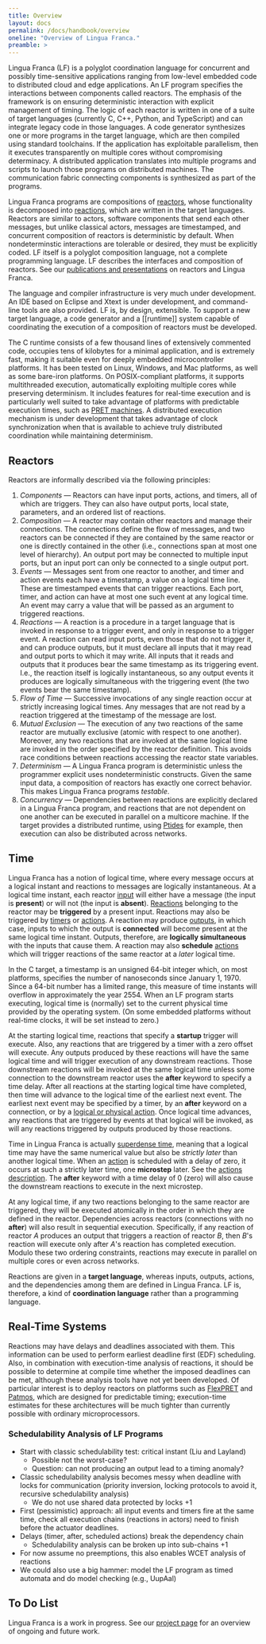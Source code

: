 ```yaml
---
title: Overview
layout: docs
permalink: /docs/handbook/overview
oneline: "Overview of Lingua Franca."
preamble: >
---
```

Lingua Franca (LF) is a polyglot coordination language for concurrent and possibly time-sensitive applications ranging from low-level embedded code to distributed cloud and edge applications. An LF program specifies the interactions between components called reactors. The emphasis of the framework is on ensuring deterministic interaction with explicit management of timing. The logic of each reactor is written in one of a suite of target languages (currently C, C++, Python, and TypeScript) and can integrate legacy code in those languages. A code generator synthesizes one or more programs in the target language, which are then compiled using standard toolchains. If the application has exploitable parallelism, then it executes transparently on multiple cores without compromising determinacy. A distributed application translates into multiple programs and scripts to launch those programs on distributed machines. The communication fabric connecting components is synthesized as part of the programs.

Lingua Franca programs are compositions of [reactors](#reactors), whose functionality is decomposed into [reactions](language-specification#reaction-declaration), which are written in the target languages. Reactors are similar to actors, software components that send each other messages, but unlike classical actors, messages are timestamped, and concurrent composition of reactors is deterministic by default. When nondeterminstic interactions are tolerable or desired, they must be explicitly coded. LF itself is a polyglot composition language, not a complete programming language. LF describes the interfaces and composition of reactors. See our [publications and presentations](publications-and-presentations) on reactors and Lingua Franca.

The language and compiler infrastructure is very much under development. An IDE based on Eclipse and Xtext is under development, and command-line tools are also provided. LF is, by design, extensible. To support a new target language, a code generator and a [[runtime]] system capable of coordinating the execution of a composition of reactors must be developed.

The C runtime consists of a few thousand lines of extensively commented code, occupies tens of kilobytes for a minimal application, and is extremely fast, making it suitable even for deeply embedded microcontroller platforms. It has been tested on Linux, Windows, and Mac platforms, as well as some bare-iron platforms. On POSIX-compliant platforms, it supports multithreaded execution, automatically exploiting multiple cores while preserving determinism. It includes features for real-time execution and is particularly well suited to take advantage of platforms with predictable execution times, such as [PRET machines](https://ptolemy.berkeley.edu/projects/chess/pret/). A distributed execution mechanism is under development that takes advantage of clock synchronization when that is available to achieve truly distributed coordination while maintaining determinism.

## Reactors
Reactors are informally described via the following principles:

1. *Components* — Reactors can have input ports, actions, and timers, all of which are triggers. They can also have output ports, local state, parameters, and an ordered list of reactions.
2. *Composition* — A reactor may contain other reactors and manage their connections. The connections define the flow of messages, and two reactors can be connected if they are contained by the same reactor or one is directly contained in the other (i.e., connections span at most one level of hierarchy). An output port may be connected to multiple input ports, but an input port can only be connected to a single output port.
3. *Events* — Messages sent from one reactor to another, and timer and action events each have a timestamp, a value on a logical time line. These are timestamped events that can trigger reactions. Each port, timer, and action can have at most one such event at any logical time. An event may carry a value that will be passed as an argument to triggered reactions.
4. *Reactions* — A reaction is a procedure in a target language that is invoked in response to a trigger event, and only in response to a trigger event. A reaction can read input ports, even those that do not trigger it, and can produce outputs, but it must declare all inputs that it may read and output ports to which it may write. All inputs that it reads and outputs that it produces bear the same timestamp as its triggering event. I.e., the reaction itself is logically instantaneous, so any output events it produces are logically simultaneous with the triggering event (the two events bear the same timestamp).
5. *Flow of Time* — Successive invocations of any single reaction occur at strictly increasing logical times. Any messages that are not read by a reaction triggered at the timestamp of the message are lost.
6. *Mutual Exclusion* — The execution of any two reactions of the same reactor are mutually exclusive (atomic with respect to one another). Moreover, any two reactions that are invoked at the same logical time are invoked in the order specified by the reactor definition. This avoids race conditions between reactions accessing the reactor state variables.
7. *Determinism* — A Lingua Franca program is deterministic unless the programmer explicit uses nondeterministic constructs. Given the same input data, a composition of reactors has exactly one correct behavior. This makes Lingua Franca programs *testable*.
8. *Concurrency* — Dependencies between reactions are explicitly declared in a Lingua Franca program, and reactions that are not dependent on one another can be executed in parallel on a multicore machine. If the target provides a distributed runtime, using [Ptides](https://ptolemy.berkeley.edu/projects/chess/ptides/) for example, then execution can also be distributed across networks.

## Time
Lingua Franca has a notion of logical time, where every message occurs at a logical instant and reactions to messages are logically instantaneous. At a logical time instant, each reactor [input](#input-declaration) will either have a message (the input is **present**) or will not (the input is **absent**). [Reactions](#reaction-declaration) belonging to the reactor may be **triggered** by a present input. Reactions may also be triggered by [timers](#timer-declaration) or [actions](#action-declaration). A reaction may produce [outputs](#output-declaration), in which case, inputs to which the output is **connected** will become present at the same logical time instant. Outputs, therefore, are **logically simultaneous** with the inputs that cause them. A reaction may also **schedule** [actions](#action-declaration) which will trigger reactions of the same reactor at a *later* logical time.

In the C target,
a timestamp is an unsigned 64-bit integer which, on most platforms,
specifies the number of nanoseconds since January 1, 1970.
Since a 64-bit number has a limited range,
this measure of time instants will overflow in approximately the year 2554.
When an LF program starts executing, logical time is (normally) set to the current physical time provided by the operating system.
(On some embedded platforms without real-time clocks, it will be set instead to zero.)

At the starting logical time, reactions that specify a **startup** trigger will execute. Also, any reactions that are triggered by a timer with a zero offset will execute. Any outputs produced by these reactions will have the same logical time and will trigger execution of any downstream reactions. Those downstream reactions will be invoked at the same logical time unless some connection to the downstream reactor uses the **after** keyword to specify a time delay. After all reactions at the starting logical time have completed, then time will advance to the logical time of the earliest next event. The earliest next event may be specified by a timer, by an **after** keyword on a connection, or by a [logical or physical action](Language-Specification#action-declaration). Once logical time advances, any reactions that are triggered by events at that logical will be invoked, as will any reactions triggered by outputs produced by those reactions.

Time in Lingua Franca is actually [superdense time](https://ptolemy.berkeley.edu/publications/papers/05/OperationalSemantics/), meaning that a logical time may have the same numerical value but also be *strictly later* than another logical time. When an [action](#action-declaration) is scheduled with a delay of zero, it occurs at such a strictly later time, one **microstep** later. See the [actions description](Language-Specification#action-declaration). The **after** keyword with a time delay of 0 (zero) will also cause the downstream reactions to execute in the next microstep.

At any logical time, if any two reactions belonging to the same reactor are triggered, they will be executed
atomically in the order in which they are defined in the reactor. Dependencies across reactors (connections with no **after**) will also result in sequential execution. Specifically, if any reaction of reactor *A* produces an output that triggers a reaction of reactor *B*, then *B*'s reaction will execute only after *A*'s reaction has completed execution. Modulo these two ordering constraints, reactions may execute in parallel on multiple cores or even across networks.

Reactions are given in a **target language**, whereas inputs, outputs, actions, and the dependencies among them are defined in Lingua Franca.  LF is, therefore, a kind of **coordination language** rather than a programming language.

## Real-Time Systems
Reactions may have delays and deadlines associated with them. This information can be used to perform earliest deadline first (EDF) scheduling. Also, in combination with execution-time analysis of reactions, it should be possible to determine at compile time whether the imposed deadlines can be met, although these analysis tools have not yet been developed. Of particular interest is to deploy reactors on platforms such as [FlexPRET](https://github.com/pretis/flexpret) and [Patmos](http://patmos.compute.dtu.dk/), which are designed for predictable timing; execution-time estimates for these architectures will be much tighter than currently possible with ordinary microprocessors.

### Schedulability Analysis of LF Programs

* Start with classic schedulability test: critical instant (Liu and Layland)
    * Possible not the worst-case?
    * Question: can not producing an output lead to a timing anomaly?
* Classic schedulability analysis becomes messy when deadline with locks for communication (priority inversion, locking protocols to avoid it, recursive schedulability analysis)
    * We do not use shared data protected by locks +1
* First (pessimistic) approach: all input events and timers fire at the same time, check all execution chains (reactions in actors) need to finish before the actuator deadlines.
* Delays (timer, after, scheduled actions) break the dependency chain
    * Schedulability analysis can be broken up into sub-chains +1
* For now assume no preemptions, this also enables WCET analysis of reactions
* We could also use a big hammer: model the LF program as timed automata and do model checking (e.g., UupAal)



## To Do List

Lingua Franca is a work in progress. See our [project page](https://github.com/lf-lang/lingua-franca/projects) for an overview of ongoing and future work.